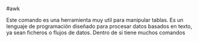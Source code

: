 #awk

Este comando es una herramienta muy util para manipular tablas. 
Es un lenguaje de programación diseñado para procesar datos basados en texto, ya sean ficheros o flujos de datos.
Dentro de si tiene muchos comandos 
